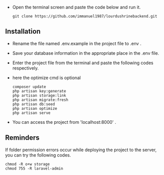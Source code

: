 





- Open the terminal screen and paste the code below and run it.

  ```
  git clone https://github.com/immanuel1987/lourdushrinebackend.git
  ```
## Installation

- Rename the file named .env.example in the project file to .env .
- Save your database information in the appropriate place in the .env file.
- Enter the project file from the terminal and paste the following codes respectively.
- here the optimize cmd is optional

  ```
  composer update
  php artisan key:generate
  php artisan storage:link
  php artisan migrate:fresh
  php artisan db:seed
  php artisan optimize
  php artisan serve
  ```

- You can access the project from 'localhost:8000' .

## Reminders

If folder permission errors occur while deploying the project to the server, you can try the following codes.

  ```
  chmod -R o+w storage
  chmod 755 -R laravel-admin
  ```

